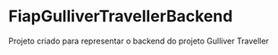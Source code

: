 # FiapGulliverTravellerBackend
Projeto criado para representar o backend do projeto Gulliver Traveller 
